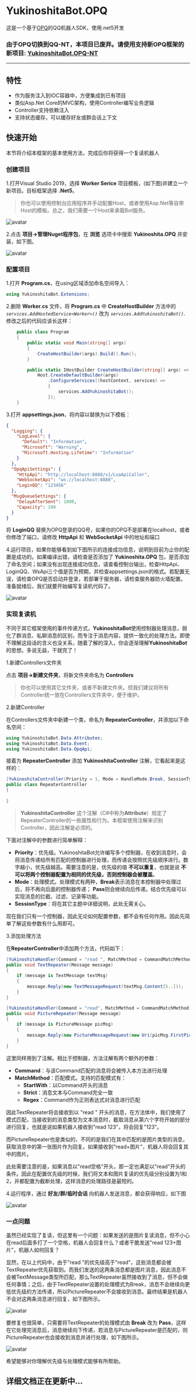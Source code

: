 # YukinoshitaBot.OPQ
这是一个基于[OPQ](https://github.com/opq-osc/OPQ)的QQ机器人SDK，使用.net5开发

### 由于OPQ切换到QQ-NT，本项目已废弃。请使用支持新OPQ框架的新项目: [YukinoshitaBot.OPQ-NT](https://github.com/opq-osc/YukinoShitaBot.OPQ-NT)
---
## 特性
- 作为服务注入到IOC容器中，方便集成到已有项目
- 类似Asp.Net Core的MVC架构，使用Controller编写业务逻辑
- Controller支持依赖注入
- 支持状态缓存，可以缓存好友或群会话上下文

## 快速开始
本节将介绍本框架的基本使用方法，完成后你将获得一个复读机器人

### 创建项目
1.打开Visual Studio 2019，选择 **Worker Serice** 项目模板，(如下图)并建立一个新项目。目标框架选择 **.Net5**。

> 你也可以使用控制台应用程序并手动配置Host，或者使用Asp.Net等自带Host的模板。总之，我们需要一个Host来承载Bot服务。

![avatar](img/CreateProject1.png)

2.点击 **项目->管理Nuget程序包**，在 **浏览** 选项卡中搜索 **Yukinoshita.OPQ** 并安装，如下图。

![avatar](img/CreateProject2.png)

### 配置项目
1.打开 **Program.cs**，在using区域添加命名空间导入：
```csharp
using YukinoshitaBot.Extensions;
```
2.删除 **Worker.cs** 文件，将 **Program.cs** 中 **CreateHostBuilder** 方法中的 *`services.AddHostedService<Worker>()`* 改为 *`services.AddYukinoshitaBot()`*.修改之后的代码应该长这样：
```csharp
    public class Program
    {
        public static void Main(string[] args)
        {
            CreateHostBuilder(args).Build().Run();
        }

        public static IHostBuilder CreateHostBuilder(string[] args) =>
            Host.CreateDefaultBuilder(args)
                .ConfigureServices((hostContext, services) =>
                {
                    services.AddYukinoshitaBot();
                });
    }
```
3.打开 **appsettings.json**，将内容以替换为以下模板：
```json
{
  "Logging": {
    "LogLevel": {
      "Default": "Information",
      "Microsoft": "Warning",
      "Microsoft.Hosting.Lifetime": "Information"
    }
  },
  "OpqApiSettings": {
    "HttpApi": "http://localhost:8888/v1/LuaApiCaller",
    "WebSocketApi": "ws://localhost:8888",
    "LoginQQ": "123456"
  },
  "MsgQueueSettings": {
    "DelayAfterSent": 1000,
    "Capacity": 100
  }
}
```
将 **LoginQQ** 替换为OPQ登录的QQ号，如果你的OPQ不是部署在localhost，或者你修改了端口，请修改 **HttpApi** 和 **WebSocketApi** 中的地址和端口

4.运行项目，如果你能够看到如下图所示的连接成功信息，说明到目前为止你的配置是成功的。如果编译出错，请检查是否添加了 **Yukinoshita.OPQ** 包，是否添加了命名空间；如果没有出现连接成功信息，请查看控制台输出，检查HttpApi、LoginQQ、WsApi三个值是否为预期，并检查appsettings.json的格式。若配置无误，请检查OPQ是否启动并登录，若部署于服务器，请检查服务器防火墙配置。准备就绪后，我们就要开始编写复读机代码了。

![avatar](img/ConfigureProject1.png)

### 实现复读机
不同于其它框架使用的事件传递方式，**YukinoshitaBot**使用控制器处理消息，弱化了群消息、私聊消息的区别，而专注于消息内容，提供一致化的处理方法。即使不理解这段话的含义也没关系，随着了解的深入，你会逐渐理解**YukinoshitaBot**的思想。多说无益，干就完了！

1.新建Controllers文件夹

点击 **项目->新建文件夹**，将新文件夹命名为 **Controllers**
> 你也可以使用其它文件夹，或者不新建文件夹。但我们建议将所有Controller统一放在Controllers文件夹中，便于维护。

2.新建Controller

在Controllers文件夹中新建一个类，命名为 **RepeaterController**，并添加以下命名空间：
```csharp
using YukinoshitaBot.Data.Attributes;
using YukinoshitaBot.Data.Event;
using YukinoshitaBot.Data.OpqApi;
```
接着为 **RepeaterController** 添加 **YukinoshitaController** 注解，它看起来是这样的：
```csharp
[YukinoshitaController(Priority = 1, Mode = HandleMode.Break, SessionType = SessionType.Person)]
public class RepeaterController
{
    
}
```
>**YukinoshitaController** 这个注解（C#中称为**Attribute**）规定了RepeaterController的一些属性和行为。本框架使用注解来识别Controller，因此注解是必须的。

下面对注解中的参数进行简单解释：
- **Priority**：优先级。YukinoshitaBot允许编写多个控制器，在收到消息时，会将消息传递给所有匹配的控制器进行处理，而传递会按照优先级顺序进行。数字越小，优先级越高。需要注意的是，优先级的值 **不可以重复**，也就是说 **不可以将两个控制器配置为相同的优先级，否则控制器会被覆盖**。
- **Mode**：处理模式。处理模式有两种，**Break**表示消息在本控制器中处理过后，将不再向后面的控制器传递； **Pass**则会继续向后传递。结合优先级可以实现消息的拦截、过滤、记录等功能。
- **SessionType**：将在其它主题中详细说明，此处无需关心。

现在我们只有一个控制器，因此无论如何配置参数，都不会有任何作用。因此先简单了解这些参数有什么用即可。

3.添加处理方法

在**RepeaterController**中添加两个方法，代码如下：
```csharp
[YukinoshitaHandler(Command = "read ", MatchMethod = CommandMatchMethod.StartWith, Mode = HandleMode.Break, Priority = 1)]
public void TextRepeater(Message message)
{
    if (message is TextMessage textMsg)
    {
        message.Reply(new TextMessageRequest(textMsg.Content[5..]));
    }
}

[YukinoshitaHandler(Command = "read", MatchMethod = CommandMatchMethod.StartWith, Mode = HandleMode.Break, Priority = 2)]
public void PictureRepeater(Message message)
{
    if (message is PictureMessage picMsg)
    {
        message.Reply(new PictureMessageRequest(new Uri(picMsg.FirstPicture)));
    }
}
```

这里同样用到了注解。相比于控制器，方法注解有两个额外的参数：
- **Command**：与该Command匹配的消息将会被传入本方法进行处理
- **MatchMethod**：匹配模式。支持的匹配模式有：
    - **StartWith**：以Command开头的消息
    - **Strict**：消息文本与Command完全一致
    - **Regex**：Command作为正则表达式对消息进行匹配

因此TextRepeater将会接收到以 "read " 开头的消息，在方法体中，我们使用了模式匹配，当接收到的消息类型为文本消息时，截取消息从第六个字符开始的部分进行回复，也就是说如果机器人接收到"read 123"，将会回复"123"。

而PictureRepeater也是类似的，不同的是我们在其中匹配的是图片类型的消息，获取消息中的第一张图片作为回复。如果接收到"read+图片"，机器人将会回复其中的图片。

此处需要注意的是，如果消息以"read空格"开头，那一定也满足以"read"开头的条件。因此在配置优先级的时候，我们将文本和图片复读的优先级分别设置为1和2，并都配置为截断处理，这样消息的处理路径是最短的。

4.运行程序，通过 **好友/群/临时会话** 向机器人发送消息，都会获得响应，如下图

![avatar](img/Test1.png)

### 一点问题
虽然已经实现了复读，但这里有一个问题：如果发送的是图片复读消息，但不小心在read后面多打了一个空格，机器人会回复什么？或者干脆发送"read 123+图片"，机器人如何回复？

显然，在以上代码中，由于"read "的优先级高于"read"，这些消息都会被TextRepeater优先获取到。而我们发送的这两条消息都是图片消息，因此消息不会被TextMessage类型所匹配，那么TextRepeater虽然接收到了消息，但不会做任何事情；之后，由于TextRepeater设置的处理模式为Break，消息不会继续向更低优先级的方法传递，所以PictureRepeater不会接收到消息。最终结果是机器人不会对这两条消息进行回复，如下图所示。

![avatar](img/Test2.png)

要修复也很简单，只需要将TextRepeater的处理模式由 **Break** 改为 **Pass**，这样在它处理完消息后，消息继续向下传递，若消息与PictureRepeater是匹配的，则PictureRepeater也会接收到消息并进行处理，如下图所示。

![avatar](img/Test3.png)

希望能够对你理解优先级与处理模式能够有所帮助。

## 详细文档正在更新中...
